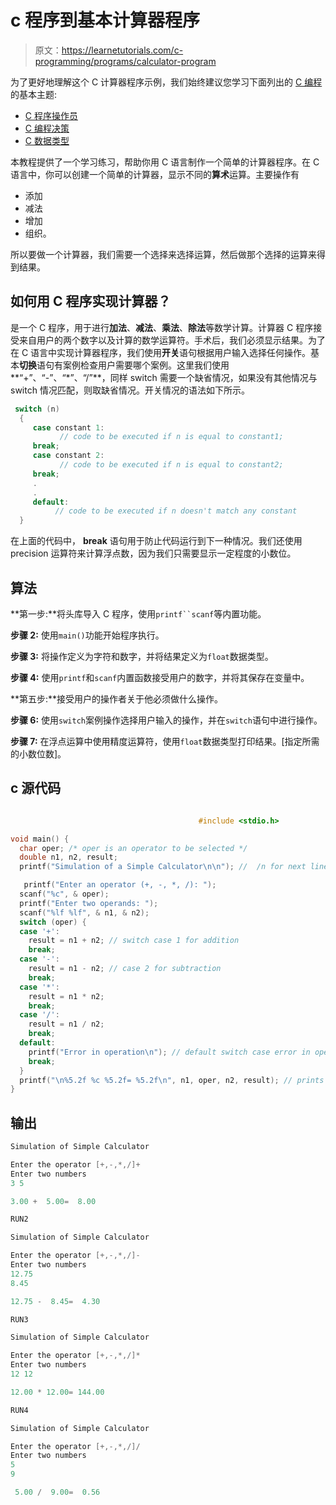 # c 程序到基本计算器程序

> 原文：<https://learnetutorials.com/c-programming/programs/calculator-program>

为了更好地理解这个 C 计算器程序示例，我们始终建议您学习下面列出的 [C 编程](../ "C programming")的基本主题:

*   [C 程序操作员](../../c-programming/operators "C program tokens")
*   [C 编程决策](../../c-programming/decision-making-statements "C programming decision making")
*   [C 数据类型](../../c-programming/data-types-modifiers "C data types")

本教程提供了一个学习练习，帮助你用 C 语言制作一个简单的计算器程序。在 C 语言中，你可以创建一个简单的计算器，显示不同的**算术**运算。主要操作有

*   添加
*   减法
*   增加
*   组织。

所以要做一个计算器，我们需要一个选择来选择运算，然后做那个选择的运算来得到结果。

## 如何用 C 程序实现计算器？

是一个 C 程序，用于进行**加法**、**减法**、**乘法**、**除法**等数学计算。计算器 C 程序接受来自用户的两个数字以及计算的数学运算符。手术后，我们必须显示结果。为了在 C 语言中实现计算器程序，我们使用**开关**语句根据用户输入选择任何操作。基本**切换**语句有案例检查用户需要哪个案例。这里我们使用**“+”、“-”、“*”、“/”**，同样 switch 需要一个缺省情况，如果没有其他情况与 switch 情况匹配，则取缺省情况。开关情况的语法如下所示。

```c
 switch (n)
  {
     case constant 1:
           // code to be executed if n is equal to constant1;
     break;
     case constant 2:
           // code to be executed if n is equal to constant2;
     break;
     .
     .
     default:
          // code to be executed if n doesn't match any constant
  } 

```

在上面的代码中， **break** 语句用于防止代码运行到下一种情况。我们还使用 precision 运算符来计算浮点数，因为我们只需要显示一定程度的小数位。

## 算法

**第一步:**将头库导入 C 程序，使用`printf``scanf`等内置功能。

**步骤 2:** 使用`main()`功能开始程序执行。

**步骤 3:** 将操作定义为字符和数字，并将结果定义为`float`数据类型。

**步骤 4:** 使用`printf`和`scanf`内置函数接受用户的数字，并将其保存在变量中。

**第五步:**接受用户的操作者关于他必须做什么操作。

**步骤 6:** 使用`switch`案例操作选择用户输入的操作，并在`switch`语句中进行操作。

**步骤 7:** 在浮点运算中使用精度运算符，使用`float`数据类型打印结果。[指定所需的小数位数]。

## c 源代码

```c

                                          #include <stdio.h>

void main() {
  char oper; /* oper is an operator to be selected */
  double n1, n2, result;
  printf("Simulation of a Simple Calculator\n\n"); //  /n for next line

   printf("Enter an operator (+, -, *, /): ");
  scanf("%c", & oper);
  printf("Enter two operands: ");
  scanf("%lf %lf", & n1, & n2);
  switch (oper) {
  case '+':
    result = n1 + n2; // switch case 1 for addition
    break;
  case '-':
    result = n1 - n2; // case 2 for subtraction
    break;
  case '*':
    result = n1 * n2;
    break;
  case '/':
    result = n1 / n2;
    break;
  default:
    printf("Error in operation\n"); // default switch case error in operation
    break;
  }
  printf("\n%5.2f %c %5.2f= %5.2f\n", n1, oper, n2, result); // prints the output of the c program
}

```

## 输出

```c
Simulation of Simple Calculator

Enter the operator [+,-,*,/]+
Enter two numbers
3 5

3.00 +  5.00=  8.00

RUN2

Simulation of Simple Calculator

Enter the operator [+,-,*,/]-
Enter two numbers
12.75
8.45

12.75 -  8.45=  4.30

RUN3

Simulation of Simple Calculator

Enter the operator [+,-,*,/]*
Enter two numbers
12 12

12.00 * 12.00= 144.00

RUN4

Simulation of Simple Calculator

Enter the operator [+,-,*,/]/
Enter two numbers
5
9

 5.00 /  9.00=  0.56
```
